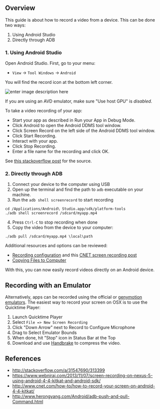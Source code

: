 ## Overview

This guide is about how to record a video from a device. This can be done two ways:

1. Using Android Studio
2. Directly through ADB

### 1. Using Android Studio

Open Android Studio. First, go to your menu:

 - `View` -> `Tool Windows` -> `Android`

You will find the record icon at the bottom left corner.

![enter image description here](http://i.stack.imgur.com/o1h0K.png)

If you are using an AVD emulator, make sure "Use host GPU" is *disabled*.

To take a video recording of your app:

 - Start your app as described in Run your App in Debug Mode.
 - Click Android  to open the Android DDMS tool window.
 - Click Screen Record  on the left side of the Android DDMS tool window.
 - Click Start Recording.
 - Interact with your app.
 - Click Stop Recording.
 - Enter a file name for the recording and click OK.

See [this stackoverflow post](http://stackoverflow.com/a/31547690/313399) for the source.

### 2. Directly through ADB

1. Connect your device to the computer using USB
2. Open up the terminal and find the path to `adb` executable on your machine. 
3. Run the `adb shell screenrecord` to start recording

  ```
  cd /Applications/Android\ Studio.app/sdk/platform-tools
  ./adb shell screenrecord /sdcard/myapp.mp4
  ```
4. Press `Ctrl-C` to stop recording when done
5. Copy the video from the device to your computer:

  ```
  ./adb pull /sdcard/myapp.mp4 \local\path
  ```

Additional resources and options can be reviewed:

 * [Recording configuration](https://www.webniraj.com/2013/11/07/screen-recording-on-nexus-5-using-android-4-4-kitkat-and-android-sdk/) and this [CNET screen recording post](http://www.cnet.com/how-to/how-to-record-your-screen-on-android-4-4-kitkat/)
 * [Copying Files to Computer](http://www.herongyang.com/Android/adb-push-and-pull-Command.html)

With this, you can now easily record videos directly on an Android device.

## Recording with an Emulator

Alternatively, apps can be recorded using the official or [genymotion emulators](Genymotion-2.0-Emulators-with-Google-Play-support). The easiest way to record your screen on OSX is to use the Quicktime Player:

1. Launch Quicktime Player
2. Select `File => New Screen Recording`
3. Click "Down Arrow" next to Record to Configure Microphone
4. Drag to Select Emulator Bounds
5. When done, hit "Stop" icon in Status Bar at the Top
6. Download and use [Handbrake](https://handbrake.fr/) to compress the video.

## References

* <http://stackoverflow.com/a/31547690/313399>
* <https://www.webniraj.com/2013/11/07/screen-recording-on-nexus-5-using-android-4-4-kitkat-and-android-sdk/>
* <http://www.cnet.com/how-to/how-to-record-your-screen-on-android-4-4-kitkat/>
* <http://www.herongyang.com/Android/adb-push-and-pull-Command.html>